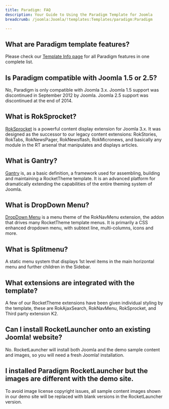 ```yaml
---
title: Paradigm: FAQ
description: Your Guide to Using the Paradigm Template for Joomla
breadcrumb: /joomla:Joomla/!templates:Templates/paradigm:Paradigm

---
```


What are Paradigm template features?
-----

Please check our [Template Info page][features] for all Paradigm features in one complete list.

Is Paradigm compatible with Joomla 1.5 or 2.5?
-----

No, Paradigm is only compatible with Joomla 3.x. Joomla 1.5 support was discontinued in September 2012 by Joomla. Joomla 2.5 support was discontinued at the end of 2014. 

What is RokSprocket?
-----

[RokSprocket][roksprocket] is a powerful content display extension for Joomla 3.x. It was designed as the successor to our legacy content extensions: RokStories, RokTabs, RokNewsPager, RokNewsflash, RokMicronews, and basically any module in the RT arsenal that manipulates and displays articles.

What is Gantry?
-----

[Gantry][gantry] is, as a basic definition, a framework used for assembling, building and maintaining a RocketTheme template. It is an advanced platform for dramatically extending the capabilities of the entire theming system of Joomla.

What is DropDown Menu?
-----

[DropDown Menu][dropdown] is a menu theme of the RokNavMenu extension, the addon that drives many RocketTheme template menus. It is primarily a CSS enhanced dropdown menu, with subtext line, multi-columns, icons and more.

What is Splitmenu?
-----

A static menu system that displays 1st level items in the main horizontal menu and further children in the Sidebar.

What extensions are integrated with the template?
-----

A few of our RocketTheme extensions have been given individual styling by the template, these are RokAjaxSearch, RokNavMenu, RokSprocket, and Third party extension K2.

Can I install RocketLauncher onto an existing Joomla! website?
-----

No. RocketLauncher will install both Joomla and the demo sample content and images, so you will need a fresh Joomla! installation.

I installed Paradigm RocketLauncher but the images are different with the demo site.
-----

To avoid image license copyright issues, all sample content images shown in our demo site will be replaced with blank versions in the RocketLauncher version.

[gantry]: http://gantry.org/
[features]: http://demo.rockettheme.com/joomla-templates/paradigm/features
[font]: http://www.fontsquirrel.com/fonts/Raleway
[forum]: http://www.rockettheme.com/forum/joomla-template-paradigm
[roksprocket]: http://www.rockettheme.com/joomla/extensions/roksprocket
[dropdown]: http://demo.rockettheme.com/joomla-templates/paradigm/features/menu-options
[splitmenu]: http://demo.rockettheme.com/joomla-templates/paradigm/features/menu-options
